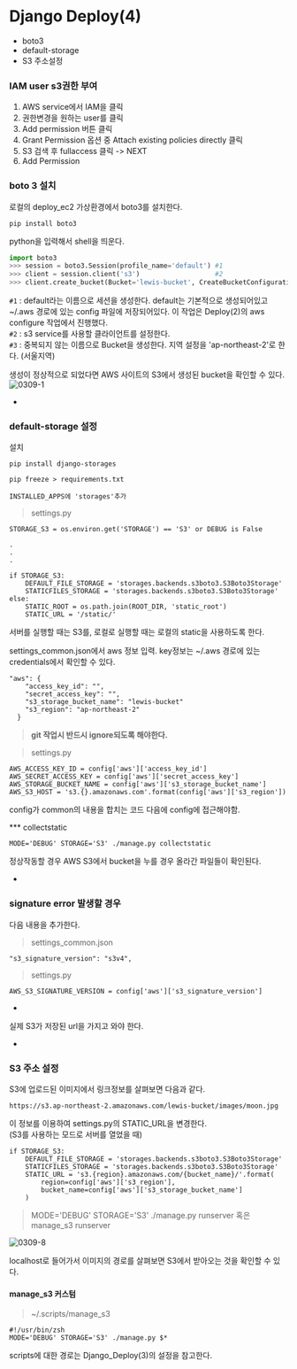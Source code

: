 # Django Deploy(4)

- boto3
- default-storage
- S3 주소설정

### IAM user s3권한 부여

1. AWS service에서 IAM을 클릭 
2. 권한변경을 원하는 user를 클릭
3. Add permission 버튼 클릭
4. Grant Permission 옵션 중 Attach existing policies directly 클릭
5. S3 검색 후 fullaccess 클릭 -> NEXT
6. Add Permission

### boto 3 설치

로컬의 deploy_ec2 가상환경에서 boto3를 설치한다. 
```
pip install boto3
```

python을 입력해서 shell을 띄운다. 
```python
import boto3
>>> session = boto3.Session(profile_name='default')	#1
>>> client = session.client('s3')					#2
>>> client.create_bucket(Bucket='lewis-bucket', CreateBucketConfiguration={'LocationConstraint': 'ap-northeast-2'})			#3
```
`#1` : default라는 이름으로 세션을 생성한다. default는 기본적으로 생성되어있고 ~/.aws 경로에 있는 config 파일에 저장되어있다. 이 작업은 Deploy(2)의 aws configure 작업에서 진행했다.   
`#2` : s3 service를 사용할 클라이언트를 설정한다.  
`#3` : 중복되지 않는 이름으로 Bucket을 생성한다. 지역 설정을 'ap-northeast-2'로 한다. (서울지역)

생성이 정상적으로 되었다면 AWS 사이트의 S3에서 생성된 bucket을 확인할 수 있다. 
![0309-1](https://s10.postimg.org/hl25bdmqx/0309_1.png)

-

### default-storage 설정

설치

```
pip install django-storages

pip freeze > requirements.txt

INSTALLED_APPS에 'storages'추가
```

>settings.py
```
STORAGE_S3 = os.environ.get('STORAGE') == 'S3' or DEBUG is False

.
.
.

if STORAGE_S3:
    DEFAULT_FILE_STORAGE = 'storages.backends.s3boto3.S3Boto3Storage'
    STATICFILES_STORAGE = 'storages.backends.s3boto3.S3Boto3Storage'
else:
    STATIC_ROOT = os.path.join(ROOT_DIR, 'static_root')
    STATIC_URL = '/static/'
```
서버를 실행할 때는 S3를, 로컬로 실행할 때는 로컬의 static을 사용하도록 한다.

settings_common.json에서 aws 정보 입력. key정보는 ~/.aws 경로에 있는 credentials에서 확인할 수 있다.

```
"aws": {
    "access_key_id": "",
    "secret_access_key": "",
    "s3_storage_bucket_name": "lewis-bucket"
    "s3_region": "ap-northeast-2"
  }
```
> **git 작업시 반드시 ignore되도록 해야한다.**

>settings.py
```
AWS_ACCESS_KEY_ID = config['aws']['access_key_id']
AWS_SECRET_ACCESS_KEY = config['aws']['secret_access_key']
AWS_STORAGE_BUCKET_NAME = config['aws']['s3_storage_bucket_name']
AWS_S3_HOST = 's3.{}.amazonaws.com'.format(config['aws']['s3_region'])
```

config가 common의 내용을 합치는 코드 다음에 config에 접근해야함.

*** collectstatic

```
MODE='DEBUG' STORAGE='S3' ./manage.py collectstatic
```
정상작동할 경우 AWS S3에서 bucket을 누를 경우 올라간 파일들이 확인된다. 

-

### signature error 발생할 경우
다음 내용을 추가한다. 

> settings_common.json
```
"s3_signature_version": "s3v4",
```
> settings.py
```
AWS_S3_SIGNATURE_VERSION = config['aws']['s3_signature_version']
```

-

실제 S3가 저장된 url을 가지고 와야 한다. 

-

### S3 주소 설정

S3에 업로드된 이미지에서 링크정보를 살펴보면 다음과 같다. 
```
https://s3.ap-northeast-2.amazonaws.com/lewis-bucket/images/moon.jpg
```

이 정보를 이용하여 settings.py의 STATIC_URL을 변경한다.   
(S3를 사용하는 모드로 서버를 열었을 때)
```
if STORAGE_S3:
    DEFAULT_FILE_STORAGE = 'storages.backends.s3boto3.S3Boto3Storage'
    STATICFILES_STORAGE = 'storages.backends.s3boto3.S3Boto3Storage'
    STATIC_URL = 's3.{region}.amazonaws.com/{bucket_name}/'.format(
        region=config['aws']['s3_region'],
        bucket_name=config['aws']['s3_storage_bucket_name']
    )
```

> MODE='DEBUG' STORAGE='S3' ./manage.py runserver 혹은 manage_s3 runserver

![0309-8](https://s24.postimg.org/txfj3j0w5/0309_8.png)

localhost로 들어가서 이미지의 경로를 살펴보면 S3에서 받아오는 것을 확인할 수 있다. 

#### manage_s3 커스텀
> ~/.scripts/manage_s3
```
#!/usr/bin/zsh
MODE='DEBUG' STORAGE='S3' ./manage.py $*
```

scripts에 대한 경로는 Django_Deploy(3)의 설정을 참고한다. 







```








```


